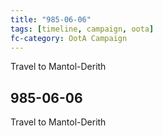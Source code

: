 ```yaml
---
title: "985-06-06"
tags: [timeline, campaign, oota]
fc-category: OotA Campaign
---
```

<span class='ob-timelines'
	data-date='985-06-06-00'
	data-title='Campaign: NAGA Adventures'
	data-class='orange'> Travel to Mantol-Derith </span>
## 985-06-06
Travel to Mantol-Derith
